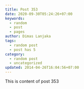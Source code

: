 ```yaml
---
title: Post 353
date: 2020-09-30T05:24:26+07:00
keywords:
  - random
  - post
  - pages
author: Dimas Lanjaka
tags:
  - random post
  - post has 5
category:
  - random post
  - uncategorized
updated: 2014-04-26T16:04:56+07:00
---
```

This is content of post 353
